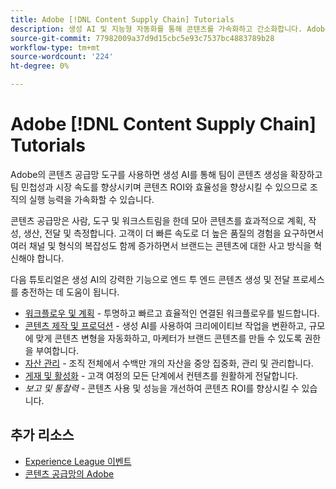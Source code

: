 ```yaml
---
title: Adobe [!DNL Content Supply Chain] Tutorials
description: 생성 AI 및 지능형 자동화를 통해 콘텐츠를 가속화하고 간소화합니다. Adobe의 콘텐츠 공급망은 콘텐츠를 계획, 작성, 제공 및 분석할 수 있는 종단간 솔루션입니다.
source-git-commit: 77982009a37d9d15cbc5e93c7537bc4883789b28
workflow-type: tm+mt
source-wordcount: '224'
ht-degree: 0%

---
```



# Adobe [!DNL Content Supply Chain] Tutorials

Adobe의 콘텐츠 공급망 도구를 사용하면 생성 AI를 통해 팀이 콘텐츠 생성을 확장하고 팀 민첩성과 시장 속도를 향상시키며 콘텐츠 ROI와 효율성을 향상시킬 수 있으므로 조직의 실행 능력을 가속화할 수 있습니다.

콘텐츠 공급망은 사람, 도구 및 워크스트림을 한데 모아 콘텐츠를 효과적으로 계획, 작성, 생산, 전달 및 측정합니다. 고객이 더 빠른 속도로 더 높은 품질의 경험을 요구하면서 여러 채널 및 형식의 복잡성도 함께 증가하면서 브랜드는 콘텐츠에 대한 사고 방식을 혁신해야 합니다.

다음 튜토리얼은 생성 AI의 강력한 기능으로 엔드 투 엔드 콘텐츠 생성 및 전달 프로세스를 충전하는 데 도움이 됩니다.

* [워크플로우 및 계획](workflow-and-planning.md) - 투명하고 빠르고 효율적인 연결된 워크플로우를 빌드합니다.
* [콘텐츠 제작 및 프로덕션](content-creation-and-production.md) - 생성 AI를 사용하여 크리에이티브 작업을 변환하고, 규모에 맞게 콘텐츠 변형을 자동화하고, 마케터가 브랜드 콘텐츠를 만들 수 있도록 권한을 부여합니다.
* [자산 관리](asset-management.md) - 조직 전체에서 수백만 개의 자산을 중앙 집중화, 관리 및 관리합니다.
* [게재 및 활성화](delivery-and-activation.md) - 고객 여정의 모든 단계에서 컨텐츠를 원활하게 전달합니다.
* *보고 및 통찰력* - 콘텐츠 사용 및 성능을 개선하여 콘텐츠 ROI를 향상시킬 수 있습니다.

<!-- * [Reporting and insights](reporting-and-insights.md) - Enhance content ROI by improving content usage and performance. -->

## 추가 리소스

* [Experience League 이벤트](https://experienceleague.adobe.com/events/)
* [콘텐츠 공급망의 Adobe](https://business.adobe.com/resources/webinars/adobe-on-the-content-supply-chain.html)
